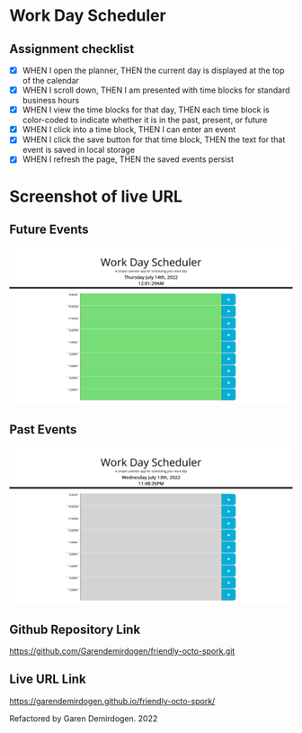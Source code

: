 # Work Day Scheduler

## Assignment checklist
- [x] WHEN I open the planner, THEN the current day is displayed at the top of the calendar
- [x] WHEN I scroll down, THEN I am presented with time blocks for standard business hours
- [x] WHEN I view the time blocks for that day, THEN each time block is color-coded to indicate whether it is in the past, present, or future
- [x] WHEN I click into a time block, THEN I can enter an event
- [x] WHEN I click the save button for that time block, THEN the text for that event is saved in local storage
- [x] WHEN I refresh the page, THEN the saved events persist

# Screenshot of live URL
## Future Events 
![Work-Day-Scheduler-Future-Events](./images/Screenshot%20Future%20Events.png)
## Past Events
![Work-Day-Scheduler-Past-Events](./images/Screenshot.png)

## Github Repository Link
https://github.com/Garendemirdogen/friendly-octo-spork.git

## Live URL Link
https://garendemirdogen.github.io/friendly-octo-spork/

Refactored by Garen Demirdogen. 2022